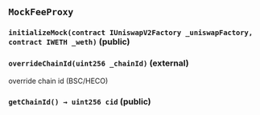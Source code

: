 ## `MockFeeProxy`






### `initializeMock(contract IUniswapV2Factory _uniswapFactory, contract IWETH _weth)` (public)





### `overrideChainId(uint256 _chainId)` (external)



override chain id (BSC/HECO)

### `getChainId() → uint256 cid` (public)








